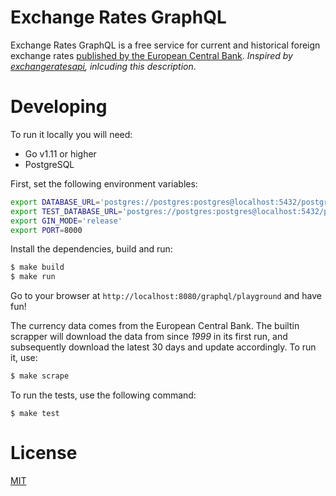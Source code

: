 # Exchange Rates GraphQL
Exchange Rates GraphQL is a free service for current and historical foreign exchange rates [published by the European Central Bank](https://www.ecb.europa.eu/stats/policy_and_exchange_rates/euro_reference_exchange_rates/html/index.en.html). _Inspired by [exchangeratesapi](https://github.com/exchangeratesapi/exchangeratesapi), inlcuding this description_.

# Developing
To run it locally you will need:
- Go v1.11 or higher
- PostgreSQL

First, set the following environment variables:
```bash
export DATABASE_URL='postgres://postgres:postgres@localhost:5432/postgres?sslmode=disable'
export TEST_DATABASE_URL='postgres://postgres:postgres@localhost:5432/postgres?sslmode=disable' # used only for tests!
export GIN_MODE='release'
export PORT=8000
```

Install the dependencies, build and run:
```bash
$ make build
$ make run
```

Go to your browser at `http://localhost:8080/graphql/playground` and have fun!

The currency data comes from the European Central Bank. The builtin scrapper will download the data from since _1999_ in its first run, and subsequently download the latest 30 days and update accordingly. To run it, use:
```bash
$ make scrape
```

To run the tests, use the following command:
```
$ make test
```

# License
[MIT](./LICENSE)